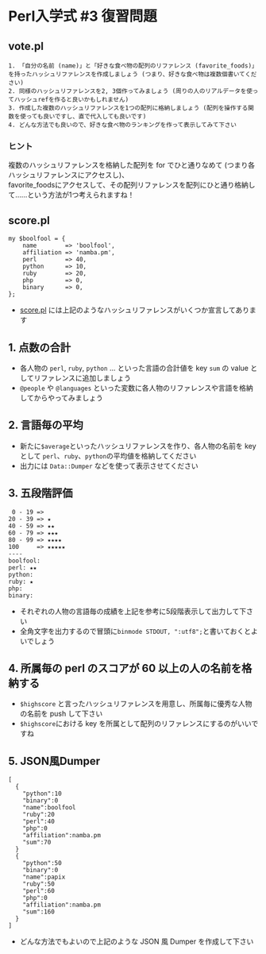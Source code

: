 # Perl入学式 #3 復習問題

## vote.pl
    1. 「自分の名前 (name)」と「好きな食べ物の配列のリファレンス (favorite_foods)」を持ったハッシュリファレンスを作成しましょう (つまり、好きな食べ物は複数個書いてください)
    2. 同様のハッシュリファレンスを2, 3個作ってみましょう (周りの人のリアルデータを使ってハッシュrefを作ると良いかもしれません)
    3. 作成した複数のハッシュリファレンスを1つの配列に格納しましょう (配列を操作する関数を使っても良いですし、直で代入しても良いです)
    4. どんな方法でも良いので、好きな食べ物のランキングを作って表示してみて下さい


### ヒント
複数のハッシュリファレンスを格納した配列を for でひと通りなめて (つまり各ハッシュリファレンスにアクセスし)、  
favorite\_foodsにアクセスして、その配列リファレンスを配列にひと通り格納して……という方法が1つ考えられますね！

## score.pl
    my $boolfool = {
        name        => 'boolfool',
        affiliation => 'namba.pm',
        perl        => 40,
        python      => 10,
        ruby        => 20,
        php         => 0,
        binary      => 0,
    };

- [score.pl](https://github.com/perl-entrance-org/workshop-2013-03/blob/master/score.pl) には上記のようなハッシュリファレンスがいくつか宣言してあります

## 1. 点数の合計
- 各人物の `perl`, `ruby`, `python` ... といった言語の合計値を key `sum` の value としてリファレンスに追加しましょう
- `@people` や `@languages` といった変数に各人物のリファレンスや言語を格納してからやってみましょう

## 2. 言語毎の平均
- 新たに`$average`といったハッシュリファレンスを作り、各人物の名前を key として `perl`、`ruby`、`python`の平均値を格納してください
- 出力には `Data::Dumper` などを使って表示させてください

## 3. 五段階評価
     0 - 19 =>
    20 - 39 => ★
    40 - 59 => ★★
    60 - 79 => ★★★
    80 - 99 => ★★★★
    100     => ★★★★★
    ----
    boolfool:
    perl: ★★
    python:
    ruby: ★
    php:
    binary:

- それぞれの人物の言語毎の成績を上記を参考に5段階表示して出力して下さい
- 全角文字を出力するので冒頭に`binmode STDOUT, ":utf8";`と書いておくとよいでしょう

## 4. 所属毎の perl のスコアが 60 以上の人の名前を格納する
- `$highscore` と言ったハッシュリファレンスを用意し、所属毎に優秀な人物の名前を push して下さい
- `$highscore`における key を所属として配列のリファレンスにするのがいいですね

## 5. JSON風Dumper
    [
      {
        "python":10
        "binary":0
        "name":boolfool
        "ruby":20
        "perl":40
        "php":0
        "affiliation":namba.pm
        "sum":70
      }
      {
        "python":50
        "binary":0
        "name":papix
        "ruby":50
        "perl":60
        "php":0
        "affiliation":namba.pm
        "sum":160
      }
    ]

- どんな方法でもよいので上記のような JSON 風 Dumper を作成して下さい
